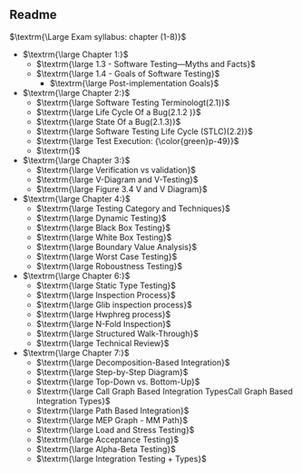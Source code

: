## Readme
$\textrm{\Large Exam syllabus: chapter (1-8)}$
<ul>
  <li>$\textrm{\large Chapter 1:}$
   <ul>
     <li>$\textrm{\large 1.3 - Software Testing—Myths and Facts}$</li>
     <li>$\textrm{\large 1.4 - Goals of Software Testing}$
       <ul>
         <li>$\textrm{\large Post-implementation Goals}$</li>
       </ul>
     </li>
   </ul>
  </li>
  <li>$\textrm{\large Chapter 2:}$
   <ul>
     <li>$\textrm{\large  Software Testing Terminologt(2.1)}$</li>
     <li>$\textrm{\large Life Cycle Of a Bug(2.1.2 )}$</li>
     <li>$\textrm{\large  State Of a Bug(2.1.3)}$</li>
     <li>$\textrm{\large  Software Testing Life Cycle (STLC)(2.2)}$</li>
     <li>$\textrm{\large Test Execution: {\color{green}p-49}}$</li>
     <li>$\textrm{}$</li>
   </ul>
  </li>
  <li>$\textrm{\large Chapter 3:}$
   <ul>
     <li>$\textrm{\large Verification vs validation}$</li>
     <li>$\textrm{\large V-Diagram and V-Testing}$</li>
     <li>$\textrm{\large Figure 3.4 V and V Diagram}$</li>
   </ul>
  </li>
  <li>$\textrm{\large Chapter 4:}$
   <ul>
     <li>$\textrm{\large Testing Category and Techniques}$</li>
     <li>$\textrm{\large Dynamic Testing}$</li>
     <li>$\textrm{\large Black Box Testing}$</li>
     <li>$\textrm{\large White Box Testing}$</li>
     <li>$\textrm{\large Boundary Value Analysis}$</li>
     <li>$\textrm{\large Worst Case Testing}$</li>
     <li>$\textrm{\large Roboustness Testing}$</li>
   </ul>
  </li>
  <li>$\textrm{\large Chapter 6:}$
   <ul>
     <li>$\textrm{\large Static Type Testing}$</li>
     <li>$\textrm{\large Inspection Process}$</li>
     <li>$\textrm{\large Glib inspection process}$</li>
     <li>$\textrm{\large Hwphreg process}$</li>
      <li>$\textrm{\large N-Fold Inspection}$</li>
      <li>$\textrm{\large Structured Walk-Through}$</li>
     <li>$\textrm{\large Technical Review}$</li>
   </ul>
  </li>
  <li>$\textrm{\large Chapter 7:}$
   <ul>
     <li>$\textrm{\large Decomposition-Based Integration}$</li>
     <li>$\textrm{\large Step-by-Step Diagram}$</li>
     <li>$\textrm{\large Top-Down vs. Bottom-Up}$</li>
     <li>$\textrm{\large Call Graph Based Integration TypesCall Graph Based Integration Types}$</li>
      <li>$\textrm{\large Path Based Integration}$</li>
      <li>$\textrm{\large MEP Graph - MM Path}$</li>
     <li>$\textrm{\large Load and Stress Testing}$</li>
     <li>$\textrm{\large Acceptance Testing}$</li>
     <li>$\textrm{\large Alpha-Beta Testing}$</li>
     <li>$\textrm{\large Integration Testing + Types}$</li>
   </ul>
  </li>
</ul>



       


